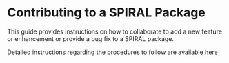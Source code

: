 Contributing to a SPIRAL Package
================================

This guide provides instructions on how to collaborate to add a new feature or enhancement
or provide a bug fix to a SPIRAL package.

Detailed instructions regarding the procedures to follow are [available here](https://github.com/spiral-software/spiral-software/blob/master/namespaces/packages/Contributing-packages.md)

